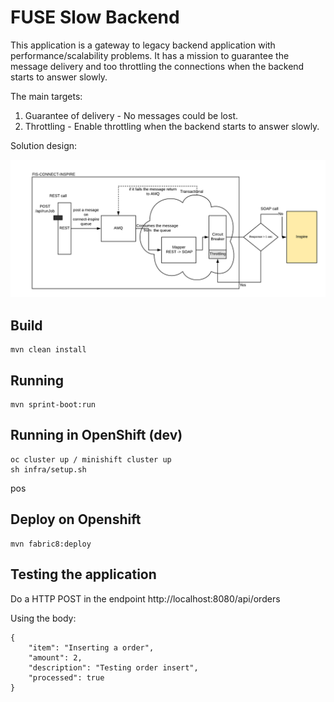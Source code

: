# FUSE Slow Backend

This application is a gateway to legacy backend application with performance/scalability problems. It has a mission to guarantee the 
message delivery and too throttling the connections when the backend starts to answer slowly. 

The main targets:

1. Guarantee of delivery - No messages could be lost.
2. Throttling - Enable throttling when the backend starts to answer slowly.

Solution design:

![Solution Design](./docs/FUSE-SLOW-BACKEND.png "Solution Design")

## Build

    mvn clean install

## Running

    mvn sprint-boot:run

## Running in OpenShift (dev)

    oc cluster up / minishift cluster up
    sh infra/setup.sh 
pos
## Deploy on Openshift 

    mvn fabric8:deploy

## Testing the application

Do a HTTP POST in the endpoint http://localhost:8080/api/orders

Using the body:

    {
        "item": "Inserting a order",
        "amount": 2,
        "description": "Testing order insert",
        "processed": true
    }
